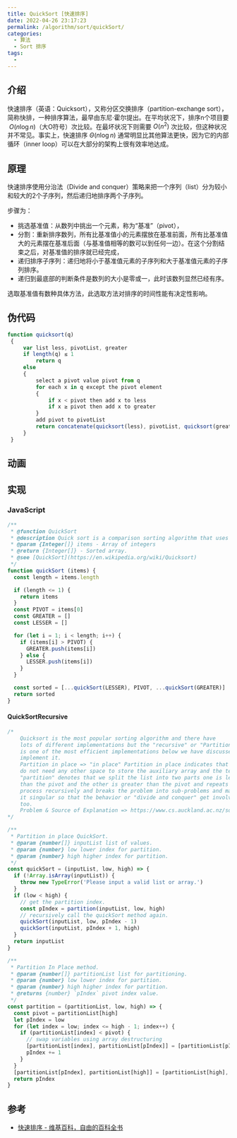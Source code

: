 ```yaml
---
title: QuickSort [快速排序]
date: 2022-04-26 23:17:23
permalink: /algorithm/sort/quickSort/
categories:
  - 算法
  - Sort 排序
tags:
  - 
---
```


## 介绍

快速排序（英语：Quicksort），又称分区交换排序（partition-exchange sort），简称快排，一种排序算法，最早由东尼·霍尔提出。在平均状况下，排序n个项目要 ${\displaystyle \ O(n\log n)}$（大O符号）次比较。在最坏状况下则需要 ${\displaystyle O(n^{2})}$ 次比较，但这种状况并不常见。事实上，快速排序 ${\displaystyle \Theta (n\log n)}$ 通常明显比其他算法更快，因为它的内部循环（inner loop）可以在大部分的架构上很有效率地达成。

## 原理

快速排序使用分治法（Divide and conquer）策略来把一个序列（list）分为较小和较大的2个子序列，然后递归地排序两个子序列。

步骤为：

- 挑选基准值：从数列中挑出一个元素，称为“基准”（pivot），
- 分割：重新排序数列，所有比基准值小的元素摆放在基准前面，所有比基准值大的元素摆在基准后面（与基准值相等的数可以到任何一边）。在这个分割结束之后，对基准值的排序就已经完成，
- 递归排序子序列：递归地将小于基准值元素的子序列和大于基准值元素的子序列排序。
- 递归到最底部的判断条件是数列的大小是零或一，此时该数列显然已经有序。

选取基准值有数种具体方法，此选取方法对排序的时间性能有决定性影响。

## 伪代码

```js
function quicksort(q)
 {
     var list less, pivotList, greater
     if length(q) ≤ 1 
         return q
     else 
     {
         select a pivot value pivot from q
         for each x in q except the pivot element
         {
             if x < pivot then add x to less
             if x ≥ pivot then add x to greater
         }
         add pivot to pivotList
         return concatenate(quicksort(less), pivotList, quicksort(greater))
     }
 }
 ```

## 动画

<Bilibili bvid="BV1CY4y1t7TZ" :page="13"/>

## 实现

### JavaScript

```js
/**
 * @function QuickSort
 * @description Quick sort is a comparison sorting algorithm that uses a divide and conquer strategy.
 * @param {Integer[]} items - Array of integers
 * @return {Integer[]} - Sorted array.
 * @see [QuickSort](https://en.wikipedia.org/wiki/Quicksort)
 */
function quickSort (items) {
  const length = items.length

  if (length <= 1) {
    return items
  }
  const PIVOT = items[0]
  const GREATER = []
  const LESSER = []

  for (let i = 1; i < length; i++) {
    if (items[i] > PIVOT) {
      GREATER.push(items[i])
    } else {
      LESSER.push(items[i])
    }
  }

  const sorted = [...quickSort(LESSER), PIVOT, ...quickSort(GREATER)]
  return sorted
}
```

#### QuickSortRecursive

```js
/*
    Quicksort is the most popular sorting algorithm and there have
    lots of different implementations but the "recursive" or "Partition in place"
    is one of the most efficient implementations below we have discussed how to
    implement it.
    Partition in place => "in place" Partition in place indicates that we
    do not need any other space to store the auxiliary array and the term
    "partition" denotes that we split the list into two parts one is less
    than the pivot and the other is greater than the pivot and repeats this
    process recursively and breaks the problem into sub-problems and makes
    it singular so that the behavior or "divide and conquer" get involved
    too.
    Problem & Source of Explanation => https://www.cs.auckland.ac.nz/software/AlgAnim/qsort1a.html
*/

/**
 * Partition in place QuickSort.
 * @param {number[]} inputList list of values.
 * @param {number} low lower index for partition.
 * @param {number} high higher index for partition.
 */
const quickSort = (inputList, low, high) => {
  if (!Array.isArray(inputList)) {
    throw new TypeError('Please input a valid list or array.')
  }
  if (low < high) {
    // get the partition index.
    const pIndex = partition(inputList, low, high)
    // recursively call the quickSort method again.
    quickSort(inputList, low, pIndex - 1)
    quickSort(inputList, pIndex + 1, high)
  }
  return inputList
}

/**
 * Partition In Place method.
 * @param {number[]} partitionList list for partitioning.
 * @param {number} low lower index for partition.
 * @param {number} high higher index for partition.
 * @returns {number} `pIndex` pivot index value.
 */
const partition = (partitionList, low, high) => {
  const pivot = partitionList[high]
  let pIndex = low
  for (let index = low; index <= high - 1; index++) {
    if (partitionList[index] < pivot) {
      // swap variables using array destructuring
      [partitionList[index], partitionList[pIndex]] = [partitionList[pIndex], partitionList[index]]
      pIndex += 1
    }
  }
  [partitionList[pIndex], partitionList[high]] = [partitionList[high], partitionList[pIndex]]
  return pIndex
}
```

## 参考

- [快速排序 - 维基百科，自由的百科全书](https://zh.wikipedia.org/wiki/%E5%BF%AB%E9%80%9F%E6%8E%92%E5%BA%8F)
